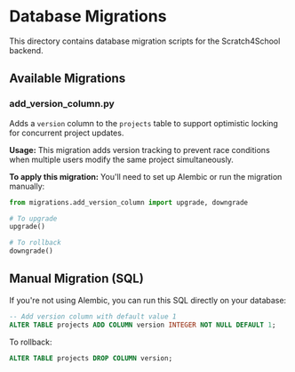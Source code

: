 # Database Migrations

This directory contains database migration scripts for the Scratch4School backend.

## Available Migrations

### add_version_column.py
Adds a `version` column to the `projects` table to support optimistic locking for concurrent project updates.

**Usage:**
This migration adds version tracking to prevent race conditions when multiple users modify the same project simultaneously.

**To apply this migration:**
You'll need to set up Alembic or run the migration manually:

```python
from migrations.add_version_column import upgrade, downgrade

# To upgrade
upgrade()

# To rollback
downgrade()
```

## Manual Migration (SQL)

If you're not using Alembic, you can run this SQL directly on your database:

```sql
-- Add version column with default value 1
ALTER TABLE projects ADD COLUMN version INTEGER NOT NULL DEFAULT 1;
```

To rollback:
```sql
ALTER TABLE projects DROP COLUMN version;
```
